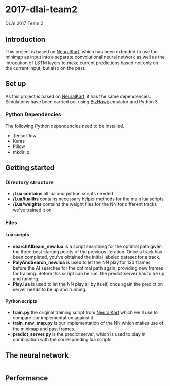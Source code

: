 # 2017-dlai-team2
DLAI 2017 Team 2

## Introduction

This project is based on [NeuralKart](https://github.com/rameshvarun/NeuralKart), which has been extended to use the minimap as input into a separate convolutional neural network as well as the introcution of LSTM layers to make current predictions based not only on the current input, but also on the past. 

## Set up
As this project is based on [NeuralKart](https://github.com/rameshvarun/NeuralKart), it has the same dependencies. Simulations have been carried out using [BizHawk](https://github.com/TASVideos/BizHawk) emulator and Python 3.

### Python Dependencies
The following Python dependencies need to be installed.

- Tensorflow
- Keras
- Pillow
- mkdir_p

## Getting started
### Directory structure

- **/Lua contains** all lua and python scripts needed
- **/Lua/lualibs** contains necessary helper methods for the main lua scripts
- **/Lua/weights** contains the weight files for the NN for different tracks we've trained it on

### Files
#### Lua scripts
- **searchAIbeam_new.lua** is a script searching for the optimal path given the three best starting points of the previous iteration. Once a track has been completed, you've obtained the initial labeled dataset for a track.
- **PalyAndSearch_new.lua** is used to let the NN play for 130 frames before the AI searches for the optimal path again, providing new frames for training. Before this script can be run, the predict server has to be up and running.
- **Play.lua** is used to let the NN play all by itself, once again the prediction server needs to be up and running.

#### Python scripts
- **train.py** the original training script from [NeuralKart](https://github.com/rameshvarun/NeuralKart) which we'll use to compare our implementation against it.
- **train_new_map.py** is our implementation of the NN which makes use of the minimap and past frames.
- **predict_server.py** is the predict server, which is used to play in combination with the corresponding lua scripts.

## The neural network
<Image here>
  
## Performance
<Performance here>

